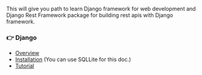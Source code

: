 This will give you path to learn Django framework for web development and Django Rest Framework package for building rest apis with Django framework.

### :point_right: Django
* [Overview](https://docs.djangoproject.com/en/3.1/intro/overview/)
* [Installation](https://docs.djangoproject.com/en/3.1/topics/install/#installing-official-release) (You can use SQLLite for this doc.)
* [Tutorial](https://docs.djangoproject.com/en/3.1/intro/tutorial01/)
